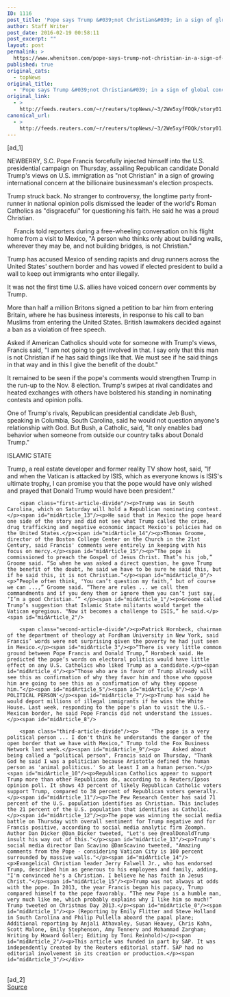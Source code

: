 ```yaml
---
ID: 1116
post_title: 'Pope says Trump &#039;not Christian&#039; in a sign of global concern'
author: Staff Writer
post_date: 2016-02-19 00:58:11
post_excerpt: ""
layout: post
permalink: >
  https://www.whenitson.com/pope-says-trump-not-christian-in-a-sign-of-global-concern/
published: true
original_cats:
  - topNews
original_title:
  - 'Pope says Trump &#039;not Christian&#039; in a sign of global concern'
original_link:
  - >
    http://feeds.reuters.com/~r/reuters/topNews/~3/2We5xyfFOQk/story01.htm
canonical_url:
  - >
    http://feeds.reuters.com/~r/reuters/topNews/~3/2We5xyfFOQk/story01.htm
---
```

 [ad_1]
<br><div id="articleText">
<span id="midArticle_start"/>

<span id="midArticle_0"/><span class="focusParagraph" readability="6"><p><span class="articleLocation">NEWBERRY, S.C.</span> Pope Francis forcefully injected himself into the U.S. presidential campaign on Thursday, assailing Republican candidate Donald Trump's views on U.S. immigration as "not Christian" in a sign of growing international concern at the billionaire businessman's election prospects.</p></span><span id="midArticle_1"/><p>Trump struck back. No stranger to controversy, the longtime party front-runner in national opinion polls dismissed the leader of the world's Roman Catholics as "disgraceful" for questioning his faith. He said he was a proud Christian.</p><span id="midArticle_2"/><p>    Francis told reporters during a free-wheeling conversation on his flight home from a visit to Mexico, "A person who thinks only about building walls, wherever they may be, and not building bridges, is not Christian."</p><span id="midArticle_3"/><p>Trump has accused Mexico of sending rapists and drug runners across the United States' southern border and has vowed if elected president to build a wall to keep out immigrants who enter illegally.</p><span id="midArticle_4"/><p>It was not the first time U.S. allies have voiced concern over comments by Trump. </p><span id="midArticle_5"/><p>More than half a million Britons signed a petition to bar him from entering Britain, where he has business interests, in response to his call to ban Muslims from entering the United States. British lawmakers decided against a ban as a violation of free speech.</p><span id="midArticle_6"/><p>Asked if American Catholics should vote for someone with Trump's views, Francis said, "I am not going to get involved in that. I say only that this man is not Christian if he has said things like that. We must see if he said things in that way and in this I give the benefit of the doubt." </p><span id="midArticle_7"/><p>It remained to be seen if the pope's comments would strengthen Trump in the run-up to the Nov. 8 election. Trump's swipes at rival candidates and heated exchanges with others have bolstered his standing in nominating contests and opinion polls.</p><span id="midArticle_8"/><p>One of Trump's rivals, Republican presidential candidate Jeb Bush, speaking in Columbia, South Carolina, said he would not question anyone's relationship with God. But Bush, a Catholic, said, "It only enables bad behavior when someone from outside our country talks about Donald Trump."</p><span id="midArticle_9"/><span id="midArticle_10"/><p>ISLAMIC STATE</p><span id="midArticle_11"/><p>Trump, a real estate developer and former reality TV show host, said, "If and when the Vatican is attacked by ISIS, which as everyone knows is ISIS's ultimate trophy, I can promise you that the pope would have only wished and prayed that Donald Trump would have been president." </p><span id="midArticle_12"/>
        
        <span class="first-article-divide"/><p>Trump was in South Carolina, which on Saturday will hold a Republican nominating contest.</p><span id="midArticle_13"/><p>He said that in Mexico the pope heard one side of the story and did not see what Trump called the crime, drug trafficking and negative economic impact Mexico's policies had on the United States.</p><span id="midArticle_14"/><p>Thomas Groome, director of the Boston College Center on the Church in the 21st Century, said Francis' comments were entirely in keeping with his focus on mercy.</p><span id="midArticle_15"/><p>“The pope is commissioned to preach the Gospel of Jesus Christ. That’s his job,” Groome said. “So when he was asked a direct question, he gave Trump the benefit of the doubt, he said we have to be sure he said this, but if he said this, it is not Christian.”</p><span id="midArticle_0"/><p>“People often think, 'You can’t question my faith,’ but of course we can ...,” Groome said. “There are rules ... we call them commandments and if you deny them or ignore them you can’t just say, ‘I’m a good Christian.’” </p><span id="midArticle_1"/><p>Groome called Trump’s suggestion that Islamic State militants would target the Vatican egregious. "Now it becomes a challenge to ISIS,” he said.</p><span id="midArticle_2"/>
        
        <span class="second-article-divide"/><p>Patrick Hornbeck, chairman of the department of theology at Fordham University in New York, said Francis’ words were not surprising given the poverty he had just seen in Mexico.</p><span id="midArticle_3"/><p>“There is very little common ground between Pope Francis and Donald Trump,” Hornbeck said. He predicted the pope’s words on electoral politics would have little effect on any U.S. Catholics who liked Trump as a candidate.</p><span id="midArticle_4"/><p>“Those who are in favor of Trump already will see this as confirmation of why they favor him and those who oppose him are going to see this as a confirmation of why they oppose him.”</p><span id="midArticle_5"/><span id="midArticle_6"/><p>'A POLITICAL PERSON'</p><span id="midArticle_7"/><p>Trump has said he would deport millions of illegal immigrants if he wins the White House. Last week, responding to the pope's plan to visit the U.S.-Mexican border, he said Pope Francis did not understand the issues.</p><span id="midArticle_8"/>
        
        <span class="third-article-divide"/><p>    "The pope is a very political person ... I don't think he understands the danger of the open border that we have with Mexico," Trump told the Fox Business Network last week.</p><span id="midArticle_9"/><p>    Asked about being called a "political person", Francis said on Thursday, "Thank God he said I was a politician because Aristotle defined the human person as 'animal politicus.' So at least I am a human person."</p><span id="midArticle_10"/><p>Republican Catholics appear to support Trump more than other Republicans do, according to a Reuters/Ipsos opinion poll. It shows 43 percent of likely Republican Catholic voters support Trump, compared to 38 percent of Republican voters generally.</p><span id="midArticle_11"/><p>The Pew Research Center has said 71 percent of the U.S. population identifies as Christian. This includes the 21 percent of the U.S. population that identifies as Catholic. </p><span id="midArticle_12"/><p>The pope was winning the social media battle on Thursday with overall sentiment for Trump negative and for Francis positive, according to social media analytic firm Zoomph. Author Dan Dicker @Dan_Dicker tweeted, "Let's see @realDonaldTrump insult his way out of this."</p><span id="midArticle_13"/><p>Trump's social media director Dan Scavino @DanScavino tweeted, "Amazing comments from the Pope - considering Vatican City is 100 percent surrounded by massive walls."</p><span id="midArticle_14"/><p>Evangelical Christian leader Jerry Falwell Jr., who has endorsed Trump, described him as generous to his employees and family, adding, "I'm convinced he's a Christian. I believe he has faith in Jesus Christ."</p><span id="midArticle_15"/><p>Trump was not always at odds with the pope. In 2013, the year Francis began his papacy, Trump compared himself to the pope favorably. “The new Pope is a humble man, very much like me, which probably explains why I like him so much!” Trump tweeted on Christmas Day 2013.</p><span id="midArticle_0"/><span id="midArticle_1"/><p> (Reporting by Emily Flitter and Steve Holland in South Carolina and Philip Pullella aboard the papal plane; Additional reporting by Anjali Athavaley, Susan Heavey, Chris Kahn, Scott Malone, Emily Stephenson, Amy Tennery and Mohammad Zargham; Writing by Howard Goller; Editing by Toni Reinhold)</p><span id="midArticle_2"/><p>This article was funded in part by SAP. It was independently created by the Reuters editorial staff. SAP had no editorial involvement in its creation or production.</p><span id="midArticle_3"/></div>
<br>[ad_2]
<br><a href="http://feeds.reuters.com/~r/reuters/topNews/~3/2We5xyfFOQk/story01.htm">Source </a>
